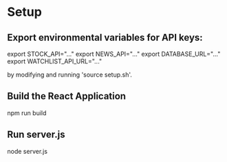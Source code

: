 # Setup

## Export environmental variables for API keys:

export STOCK_API="..."
export NEWS_API="..."
export DATABASE_URL="..."
export WATCHLIST_API_URL="..."

by modifying and running 'source setup.sh'.

## Build the React Application

npm run build

## Run server.js

node server.js